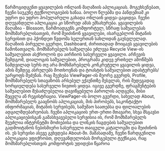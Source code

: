   წარმოგიდგენთ ყვავილების ონლაინ მაღაზიის აპლიკაციას.
მოგეხსენებათ, ჩვენი საუკუნე ტექნოლოგიების ხანაა. ბოლო წლებმა და პანდემიამ კი უფრო და უფრო
პოპულარული გახადა ონლაინ ყიდვა-გაყიდვა. ჩვენი დღევანდელი აპლიკაცია კი სწორედ ამას ემსახურება.
ყვავილების მაღაზია - Blossom, წარმოადგენს კომფორტულ, სწრაფ საშუალებას მომხმარებლისათვის, რომ შეიძინონ
ყვავილები, ისარგებლონ მიტანის სერვისით და ჰქონდეთ წვდომა სელერთან სახლიდან გაუსვლელად.
     მაღაზიის პირველი გვერდი, Dashboard, ძირითადად მოიცავს ყვავილების ჩამონათვალს. მომხმარებელს საშუალება ეძლევა Recycle 
View-ის საშუალებით ასქროლოს და აირჩიოს სასურველი ყვავილი. არჩევის შემდგომ, დიალოგის საშუალებით, პროგრამა 
კიდევ ერთხელ ამოწმებს ნამდვილად სურს თუ არა მომხმარებელს კონკრეტული ყვავილის ყიდვა, ამის შემდეგ ასრულებს 
მოთხოვნას და ტოასტის საშუალებით ადასტურებს/უარყოფს შეძენას.
     რაც შეეხება ViewPager-ის მეორე გვერდს, Profile, მომხმარებელს სთავაზობს არსებულ ექაუნთზე 
შესვლას, რის შედეგადაც ხორციელდება სასურველი ნივთის ყიდვა. იგივე გვერდზე, ფრაგმენტების საშუალებით
შესაძლებელია დავიწყებული პაროლის აღდგენა, მისი შეცვლა ან რეგისტრაცია.
   ViewPager-ის ბოლო გვერდი, სახელად About, მომხმარებელს გააცნობს აპლიკაციას, მის პირობებს, საკონტაქტო 
ინფორმაციას, მიტანის სერვისებს, სამუშაო საათებსა და ფილიალების ადგილმდებარეობას.
    ჩვენი აპლიკაციის ერთ-ერთი მთავარი, სხვა მსგავსი აპლიკაციებისგან გამასხვავებელი სერვისია ის, რომ მომხმარებელს
შეუძლია ინტერნეტში მოძიებისა და ლინკის ჩაგდების საშუალებით გადმოიტანოს ნებისმიერი სასურველი
თაიგული კატალოგში და შეიძინოს ის. ეს სერვისი ასევე გვხვდება About-ში.
   მაშასადამე, ჩვენი წარდგენილი აპლიკაცია ვფიქრობთ, დღევანდელობას მორგებული ტექნიკაა, რაც მომხმარებლისთვის
კომფორტის უდიდესი წყაროა

